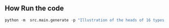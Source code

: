 ## How Run the code

```py
python -m  src.main.generate -p "Illustration of the heads of 16 types of birds with different shapes and sizes of beak"
```


